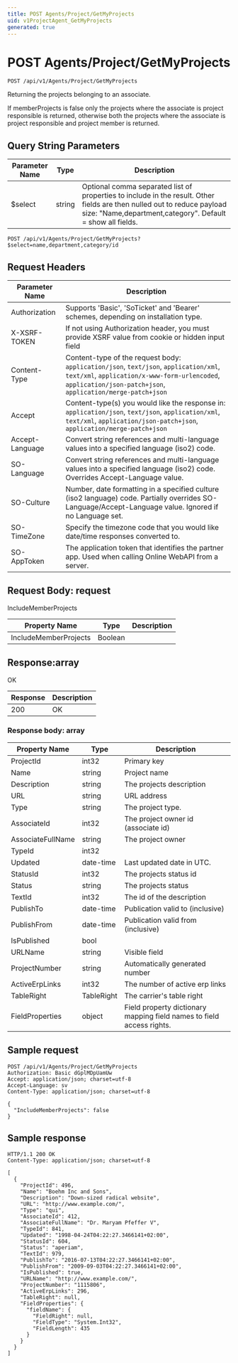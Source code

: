 ```yaml
---
title: POST Agents/Project/GetMyProjects
uid: v1ProjectAgent_GetMyProjects
generated: true
---
```


# POST Agents/Project/GetMyProjects

```http
POST /api/v1/Agents/Project/GetMyProjects
```

Returning the projects belonging to an associate.


If memberProjects is false only the projects where the associate is project responsible is returned, otherwise both the projects where the associate is project responsible and project member is returned.






## Query String Parameters

| Parameter Name | Type |  Description |
|----------------|------|--------------|
| $select | string |  Optional comma separated list of properties to include in the result. Other fields are then nulled out to reduce payload size: "Name,department,category". Default = show all fields. |

```http
POST /api/v1/Agents/Project/GetMyProjects?$select=name,department,category/id
```


## Request Headers

| Parameter Name | Description |
|----------------|-------------|
| Authorization  | Supports 'Basic', 'SoTicket' and 'Bearer' schemes, depending on installation type. |
| X-XSRF-TOKEN   | If not using Authorization header, you must provide XSRF value from cookie or hidden input field |
| Content-Type | Content-type of the request body: `application/json`, `text/json`, `application/xml`, `text/xml`, `application/x-www-form-urlencoded`, `application/json-patch+json`, `application/merge-patch+json` |
| Accept         | Content-type(s) you would like the response in: `application/json`, `text/json`, `application/xml`, `text/xml`, `application/json-patch+json`, `application/merge-patch+json` |
| Accept-Language | Convert string references and multi-language values into a specified language (iso2) code. |
| SO-Language | Convert string references and multi-language values into a specified language (iso2) code. Overrides Accept-Language value. |
| SO-Culture | Number, date formatting in a specified culture (iso2 language) code. Partially overrides SO-Language/Accept-Language value. Ignored if no Language set. |
| SO-TimeZone | Specify the timezone code that you would like date/time responses converted to. |
| SO-AppToken | The application token that identifies the partner app. Used when calling Online WebAPI from a server. |

## Request Body: request 

IncludeMemberProjects 

| Property Name | Type |  Description |
|----------------|------|--------------|
| IncludeMemberProjects | Boolean |  |

## Response:array

OK

| Response | Description |
|----------------|-------------|
| 200 | OK |

### Response body: array

| Property Name | Type |  Description |
|----------------|------|--------------|
| ProjectId | int32 | Primary key |
| Name | string | Project name |
| Description | string | The projects description |
| URL | string | URL address |
| Type | string | The project type. |
| AssociateId | int32 | The project owner id (associate id) |
| AssociateFullName | string | The project owner |
| TypeId | int32 |  |
| Updated | date-time | Last updated date  in UTC. |
| StatusId | int32 | The projects status id |
| Status | string | The projects status |
| TextId | int32 | The id of the description |
| PublishTo | date-time | Publication valid to (inclusive) |
| PublishFrom | date-time | Publication valid from (inclusive) |
| IsPublished | bool |  |
| URLName | string | Visible field |
| ProjectNumber | string | Automatically generated number |
| ActiveErpLinks | int32 | The number of active erp links |
| TableRight | TableRight | The carrier's table right |
| FieldProperties | object | Field property dictionary mapping field names to field access rights. |

## Sample request

```http!
POST /api/v1/Agents/Project/GetMyProjects
Authorization: Basic dGplMDpUamUw
Accept: application/json; charset=utf-8
Accept-Language: sv
Content-Type: application/json; charset=utf-8

{
  "IncludeMemberProjects": false
}
```

## Sample response

```http_
HTTP/1.1 200 OK
Content-Type: application/json; charset=utf-8

[
  {
    "ProjectId": 496,
    "Name": "Boehm Inc and Sons",
    "Description": "Down-sized radical website",
    "URL": "http://www.example.com/",
    "Type": "qui",
    "AssociateId": 412,
    "AssociateFullName": "Dr. Maryam Pfeffer V",
    "TypeId": 841,
    "Updated": "1998-04-24T04:22:27.3466141+02:00",
    "StatusId": 604,
    "Status": "aperiam",
    "TextId": 979,
    "PublishTo": "2016-07-13T04:22:27.3466141+02:00",
    "PublishFrom": "2009-09-03T04:22:27.3466141+02:00",
    "IsPublished": true,
    "URLName": "http://www.example.com/",
    "ProjectNumber": "1115806",
    "ActiveErpLinks": 296,
    "TableRight": null,
    "FieldProperties": {
      "fieldName": {
        "FieldRight": null,
        "FieldType": "System.Int32",
        "FieldLength": 435
      }
    }
  }
]
```